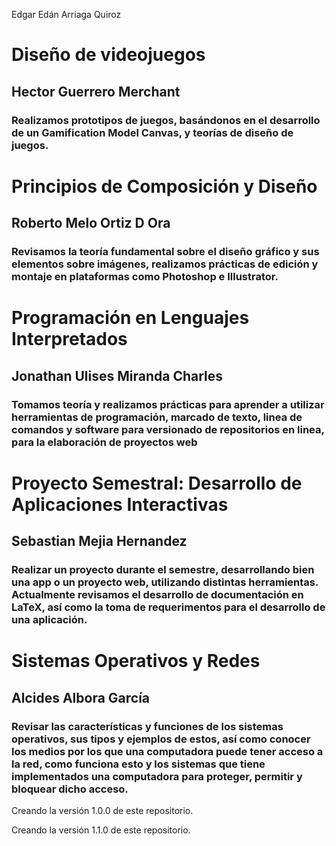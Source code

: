 Edgar Edán Arriaga Quiroz

# Diseño de videojuegos

## Hector Guerrero Merchant

### Realizamos prototipos de juegos, basándonos en el desarrollo de un Gamification Model Canvas, y teorías de diseño de juegos.

# Principios de Composición y Diseño

## Roberto Melo Ortiz D Ora

### Revisamos la teoría fundamental sobre el diseño gráfico y sus elementos sobre imágenes, realizamos prácticas de edición y montaje en plataformas como Photoshop e Illustrator.

# Programación en Lenguajes Interpretados

## Jonathan Ulises Miranda Charles

### Tomamos teoría y realizamos prácticas para aprender a utilizar herramientas de programación, marcado de texto, linea de comandos y software para versionado de repositorios en linea, para la elaboración de proyectos web

# Proyecto Semestral: Desarrollo de Aplicaciones Interactivas

## Sebastian Mejia Hernandez 

### Realizar un proyecto durante el semestre, desarrollando bien una app o un proyecto web, utilizando distintas herramientas. Actualmente revisamos el desarrollo de documentación en LaTeX, así como la toma de requerimentos para el desarrollo de una aplicación. 

# Sistemas Operativos y Redes

## Alcides Albora García

### Revisar las características y funciones de los sistemas operativos, sus tipos y ejemplos de estos, así como conocer los medios por los que una computadora puede tener acceso a la red, como funciona esto y los sistemas que tiene implementados una computadora para proteger, permitir y bloquear dicho acceso.

Creando la versión 1.0.0 de este repositorio.

Creando la versión 1.1.0 de este repositorio.